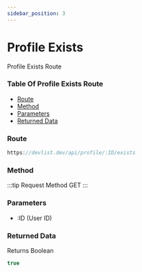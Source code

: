 ```yaml
---
sidebar_position: 3
---
```


# Profile Exists

Profile Exists Route

### Table Of Profile Exists Route

- [Route](#route)
- [Method](#method)
- [Parameters](#parameters)
- [Returned Data](#returned-data)

### Route
```js
https://devlist.dev/api/profile/:ID/exists
```

### Method
:::tip Request Method
GET
:::

### Parameters
- :ID (User ID)

### Returned Data
Returns Boolean
```js
true
```